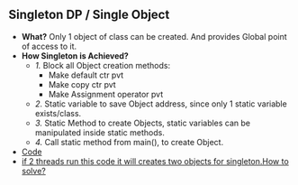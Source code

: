 ## Singleton DP / Single Object
- **What?** Only 1 object of class can be created. And provides Global point of access to it.
- **How Singleton is Achieved?**
  - *1.* Block all Object creation methods: 
	  - Make default ctr pvt
	  - Make copy ctr pvt
	  - Make Assignment operator pvt
  - *2.* Static variable to save Object address, since only 1 static variable exists/class.
  - *3.* Static Method to create Objects, static variables can be manipulated inside static methods.
  - *4.* Call static method from main(), to create Object.
- [Code](Code)
- [if 2 threads run this code it will creates two objects for singleton.How to solve?](MultiThreaded_Singleton)
